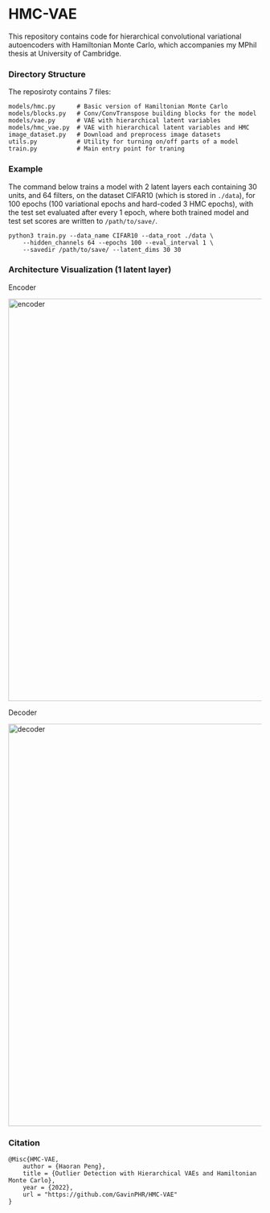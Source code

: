 # HMC-VAE
This repository contains code for hierarchical convolutional variational autoencoders with Hamiltonian Monte Carlo, which accompanies my MPhil thesis at University of Cambridge.

### Directory Structure
The reposiroty contains 7 files:
```
models/hmc.py      # Basic version of Hamiltonian Monte Carlo
models/blocks.py   # Conv/ConvTranspose building blocks for the model
models/vae.py      # VAE with hierarchical latent variables
models/hmc_vae.py  # VAE with hierarchical latent variables and HMC
image_dataset.py   # Download and preprocess image datasets
utils.py           # Utility for turning on/off parts of a model
train.py           # Main entry point for traning
```

### Example
The command below trains a model with 2 latent layers each containing 30 units, and 64 filters, on the dataset CIFAR10 (which is stored in `./data`), for 100 epochs (100 variational epochs and hard-coded 3 HMC epochs), with the test set evaluated after every 1 epoch, where both trained model and test set scores are written to `/path/to/save/`.
```
python3 train.py --data_name CIFAR10 --data_root ./data \
    --hidden_channels 64 --epochs 100 --eval_interval 1 \
    --savedir /path/to/save/ --latent_dims 30 30
```

### Architecture Visualization (1 latent layer)
Encoder

<img width="800" alt="encoder" src="https://user-images.githubusercontent.com/22922351/185190687-f2b5f2d5-420f-49a1-8203-3000ec2ea54a.png">

Decoder

<img width="800" alt="decoder" src="https://user-images.githubusercontent.com/22922351/185190737-81eb13d0-946d-4262-a66d-e48f710885f3.png">


### Citation
```
@Misc{HMC-VAE,
    author = {Haoran Peng},
    title = {Outlier Detection with Hierarchical VAEs and Hamiltonian Monte Carlo},
    year = {2022},
    url = "https://github.com/GavinPHR/HMC-VAE"
}
```

